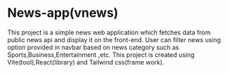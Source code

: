 # News-app(vnews)

This project is a simple news web application which fetches data from public news api and display it on the front-end.
User can filter news using option provided in navbar based on news category such as Sports,Business,Entertainment ,etc.
This project is created using Vite(tool),React(library) and Tailwind css(frame work).
